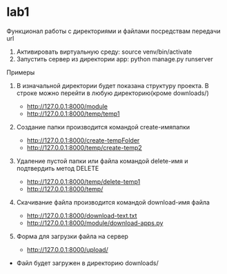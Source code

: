 # lab1
Функционал работы с директориями и файлами посредствам передачи url
1. Активировать виртуальную среду:
    source venv/bin/activate
2. Запустить сервер из директории app:
    python manage.py runserver


Примеры

1. В изначальной директории будет показана структуру проекта. В строке можно перейти в любую директорию(кроме downloads/)
	* http://127.0.0.1:8000/module 
	* http://127.0.0.1:8000/temp/temp1

2. Создание папки производится командой create-имяпапки
	* http://127.0.0.1:8000/create-tempFolder
	* http://127.0.0.1:8000/temp/create-temp2

3. Удаление пустой папки или файла командой delete-имя и подтвердить метод DELETE
	* http://127.0.0.1:8000/temp/delete-temp1
	* http://127.0.0.1:8000/temp/

4. Скачивание файла производится командой download-имя файла
	* http://127.0.0.1:8000/download-text.txt
	* http://127.0.0.1:8000/module/download-apps.py

5. Форма для загрузки файла на сервер
 	* http://127.0.0.1:8000/upload/
 - Файл будет загружен в директорию downloads/
